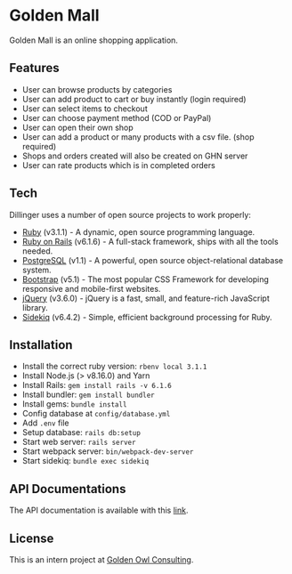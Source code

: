 # Golden Mall

Golden Mall is an online shopping application.

## Features

- User can browse products by categories
- User can add product to cart or buy instantly (login required)
- User can select items to checkout
- User can choose payment method (COD or PayPal)
- User can open their own shop
- User can add a product or many products with a csv file. (shop required)
- Shops and orders created will also be created on GHN server
- User can rate products which is in completed orders

## Tech

Dillinger uses a number of open source projects to work properly:

- [Ruby] (v3.1.1) - A dynamic, open source programming language.
- [Ruby on Rails] (v6.1.6) - A full-stack framework, ships with all the tools needed.
- [PostgreSQL] (v1.1) - A powerful, open source object-relational database system.
- [Bootstrap] (v5.1) - The most popular CSS Framework for developing responsive and mobile-first websites.
- [jQuery] (v3.6.0) - jQuery is a fast, small, and feature-rich JavaScript library.
- [Sidekiq] (v6.4.2) - Simple, efficient background processing for Ruby.


## Installation

- Install the correct ruby version: `rbenv local 3.1.1`
- Install Node.js (> v8.16.0) and Yarn
- Install Rails: `gem install rails -v 6.1.6`
- Install bundler: `gem install bundler`
- Install gems: `bundle install`
- Config database at `config/database.yml`
- Add `.env` file
- Setup database: `rails db:setup`
- Start web server: `rails server`
- Start webpack server: `bin/webpack-dev-server`
- Start sidekiq: `bundle exec sidekiq`

## API Documentations

The API documentation is available with this [link](https://app.swaggerhub.com/apis/tathai2610/GoldenMall/1.0.0#/).

## License

This is an intern project at [Golden Owl Consulting](https://goldenowl.asia/).

[Ruby]: <https://www.ruby-lang.org/en/>
[Ruby on Rails]: <https://rubyonrails.org/>
[PostgreSQL]: <https://www.postgresql.org/>
[Bootstrap]: <https://getbootstrap.com/docs/5.1/getting-started/introduction/>
[jQuery]: <http://jquery.com>
[Sidekiq]: <https://github.com/mperham/sidekiq/>
